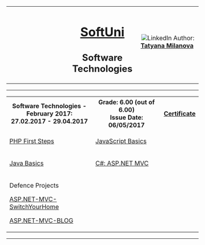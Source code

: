 <!-- Head Start -->
<table border="0" width="100%" cellspacing="1" cellpadding="3" align="center">
<tbody>
<tr>
<td align="center" width="33%"><img style="text-align: ce;" src="http://conf.softuni.bg/wp-content/uploads/2015/01/SoftUni-Logo-Flat_square-blue-300x235.png" alt="" /></td>
<td align="center" width="33%">
<h1><a href="https://softuni.bg/">SoftUni</a></h1>
<h2>Software Technologies</h2>
</td>
<td align="center" width="33%"><img src="https://avatars0.githubusercontent.com/u/22100183?s=460&v=4" alt="" />
<img src="https://www.linkedin.com/favicon.ico" alt="LinkedIn" />
Author: 
<strong>
<a title="LinkedIn Tatyana Milanova" href="https://www.linkedin.com/in/tanya-milanova-15040257/" target="_blank">
Tatyana Milanova
</a>
</strong></p>
</td>
</tr>
</tbody>
</table>
<!-- Head End -->
<!-- Software Technologies Start --><hr />
<table border="0" width="100%" cellspacing="1" cellpadding="3" align="center">
    <tbody>
    <tr><th align="center" width="50%">Software Technologies - February 2017: <br /> 27.02.2017 - 29.04.2017</th><th width="40%">Grade: 6.00 (out of 6.00)<br /> Issue Date: 06/05/2017</th><th align="center width=">
    <p><a title="Software Technologies" href="https://softuni.bg/certificates/details/19176/42bf0e55" target="_blank">Certificate</a></p>
    </th></tr>
    <!-- Course Body -->
    <tr>
    <td width="50%">
    <p><a title="PHP First Steps" href="https://github.com/tanyta78/SoftwareTechnologies" target="_blank">PHP First Steps</a></p>
    </td>
    <td colspan="2" width="50%">
    <p><a title="JavaScript Basics " href="https://github.com/tanyta78/SoftwareTechnologies" target="_blank">JavaScript Basics</a></p>
    </td>
    </tr>
    <tr>
        <td width="50%">
        <p><a title="Java Basics" href="https://github.com/tanyta78/SoftwareTechnologies" target="_blank">Java Basics</a></p>
        </td>
        <td colspan="2" width="50%">
        <p><a title="C#: ASP.NET MVC " href="https://github.com/tanyta78/SoftwareTechnologies" target="_blank">C#: ASP.NET MVC</a></p>
        </td>
        </tr>
        <tr>
            <td>
                <p>Defence Projects</p>
                <p>
                    <a title="ASP.NET-MVC-SwitchYourHome" href="https://github.com/tanyta78/ASP.NET-MVC-SwitchYourHome" target="_blank">ASP.NET-MVC-SwitchYourHome
                </a>
                    </p>
                <p>
                <a title="ASP.NET-MVC-BLOG" href="https://github.com/tanyta78/ASP.NET-MVC-BLOG" target="_blank">ASP.NET-MVC-BLOG</a>  
                </p>
            </td>
        </tr>
    </tbody>
    </table>
    <hr />
    <!-- Software Technologies End -->

